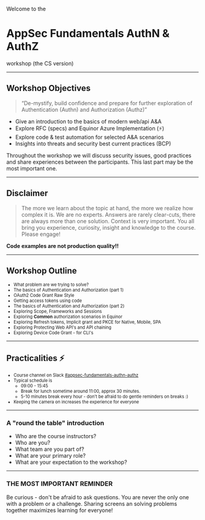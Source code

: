 <!-- .slide: data-background-image="content/images/appsec-icon.svg" data-background-size="10%" data-background-position="right 2% top 2%"-->
<!-- markdownlint-disable MD033 -->

Welcome to the
# AppSec Fundamentals AuthN & AuthZ
workshop (the CS version)

---

## Workshop Objectives

>“De-mystify, build confidence and prepare for further exploration of Authentication (Authn) and Authorization (Authz)”

* Give an introduction to the basics of modern web/api A&A
* Explore RFC (specs) and Equinor Azure Implementation (⚡️)
* Explore code & test automation for selected A&A scenarios
* Insights into threats and security best current practices (BCP)

Throughout the workshop we will discuss security issues, good practices and share experiences between the participants. This last part may be the most important one.

---

## Disclaimer

>The more we learn about the topic at hand, the more we realize how complex it is. We are no experts. Answers are rarely clear-cuts, there are always more than one solution. Context is very important. You all bring you experience, curiosity, insight and knowledge to the course. Please engage!

**Code examples are not production quality!!**

---

## Workshop Outline

<div style="font-size:0.8em">

* What problem are we trying to solve?
* The basics of Authentication and Authorization (part 1)
* OAuth2 Code Grant Raw Style
* Getting access tokens using code
* The basics of Authentication and Authorization (part 2)
* Exploring Scope, Frameworks and Sessions
* Exploring **Common** authorization scenarios in Equinor
* Exploring Refresh tokens, Implicit grant and PKCE for Native, Mobile, SPA
* Exploring Protecting Web API's and API chaining
* Exploring Device Code Grant - for CLI's


</div>

---

## Practicalities ⚡️

<div style="font-size:0.8em">

* Course channel on Slack [#appsec-fundamentals-authn-authz](https://equinor.slack.com/archives/C051G3JV7NE)
* Typical schedule is
  * 09:00 - 15:45
  * Break for lunch sometime around 11:00, approx 30 minutes.
  * 5-10 minutes break every hour - don't be afraid to do gentle reminders on breaks :)
* Keeping the camera on increases the experience for everyone

</div>

---

### A "round the table" introduction

* Who are the course instructors?
* Who are you?
* What team are you part of?
* What are your primary role?
* What are your expectation to the workshop?

---

### THE MOST IMPORTANT REMINDER

Be curious - don't be afraid to ask questions. You are never the only one with a problem or a challenge. Sharing screens an solving problems together maximizes learning for everyone!
